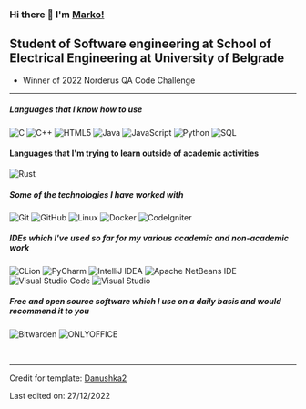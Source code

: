 ### Hi there 👋 I'm [Marko!](https://github.com/remaxsrb)


## Student of Software engineering at School of Electrical Engineering at University of Belgrade

- Winner of 2022 Norderus QA Code Challenge

---

##### Languages that I know how to use

![C](https://img.shields.io/badge/-C-222222?style=flat&logo=c)
![C++](https://img.shields.io/badge/-C++-222222?style=flat&logo=c%2B%2B)
![HTML5](https://img.shields.io/badge/-HTML5-222222?style=flat&logo=html5)
![Java](https://img.shields.io/badge/-Java-222222?style=flat&logo=java)
![JavaScript](https://img.shields.io/badge/-JavaScript-222222?style=flat&logo=javascript)
![Python](https://img.shields.io/badge/-Python-222222?style=flat&logo=python)
![SQL](https://img.shields.io/badge/-SQL-222222?style=flat&logo=mysql)

#### Languages that I'm trying to learn outside of academic activities

![Rust](https://img.shields.io/badge/-Rust-222222?style=flat&logo=Rust)

##### Some of the technologies I have worked with

![Git](https://img.shields.io/badge/-Git-222222?style=flat&logo=git&logoColor=F05032)
![GitHub](https://img.shields.io/badge/-GitHub-222222?style=flat&logo=github&logoColor=181717)
![Linux](https://img.shields.io/badge/-Linux-222222?style=flat&logo=linux&logoColor=FCC624)
![Docker](https://img.shields.io/badge/-Docker-222222?style=flat-square&logo=docker)
![CodeIgniter](https://img.shields.io/badge/-CodeIgniter-222222?style=flat-square&logo=CodeIgniter)

##### IDEs which I've used so far for my various academic and non-academic work

![CLion](https://img.shields.io/badge/-CLion-222222?style=flat-square&logo=CLion)
![PyCharm](https://img.shields.io/badge/-PyCharm-222222?style=flat-square&logo=PyCharm)
![IntelliJ IDEA](https://img.shields.io/badge/-IntelliJ%20IDEA-222222?style=flat-square&logo=IntelliJ%20IDEA)
![Apache NetBeans IDE](https://img.shields.io/badge/-Apache%20NetBeans%20IDE-222222?style=flat-square&logo=Apache%20NetBeans%20IDE)
![Visual Studio Code](https://img.shields.io/badge/-Visual%20Studio%20Code-222222?style=flat-square&logo=Visual%20Studio%20Code)
![Visual Studio](https://img.shields.io/badge/-Visual%20Studio-222222?style=flat-square&logo=Visual%20Studio)

##### Free and open source software which I use on a daily basis and would recommend it to you

![Bitwarden](https://img.shields.io/badge/-Bitwarden-222222?style=flat-square&logo=Bitwarden)
![ONLYOFFICE](https://img.shields.io/badge/-ONLYOFFICE-222222?style=flat-square&logo=ONLYOFFICE)

<br/>


---

Credit for template: [Danushka2](https://github.com/Danushka2)

Last edited on: 27/12/2022
